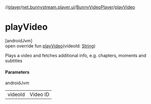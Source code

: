 //[player](../../../index.md)/[net.bunnystream.player.ui](../index.md)/[BunnyVideoPlayer](index.md)/[playVideo](play-video.md)

# playVideo

[androidJvm]\
open override fun [playVideo](play-video.md)(videoId: [String](https://kotlinlang.org/api/latest/jvm/stdlib/kotlin/-string/index.html))

Plays a video and fetches additional info, e.g. chapters, moments and subtitles

#### Parameters

androidJvm

| | |
|---|---|
| videoId | Video ID |

